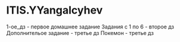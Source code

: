 # ITIS.YYangalcyhev
1-ое_дз - первое домашнее задание 
Задания с 1 по 6 - второе дз 
Дополнительое задание - третье дз
Покемон - третье дз 

